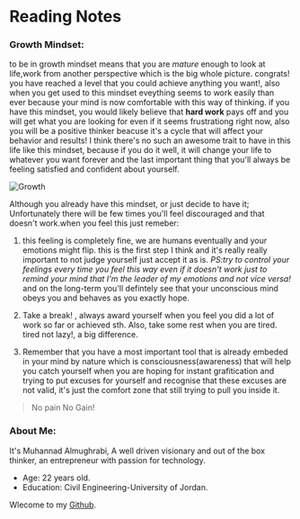 # Reading Notes


### Growth Mindset:  

to be in growth mindset means that you are *mature* enough to look at life,work from another perspective which is the big whole picture. congrats! you have reached a level that you could achieve anything you want!, also when you get used to this mindset eveything seems to work easily than ever because your mind is now comfortable with this way of thinking. if you have this mindset, you would likely believe that **hard work** pays off and you will get what you are looking for even if it seems frustrationg right now, also you will be a positive thinker beacuse it's a cycle that will affect your behavior and results! I think there's no such an awesome trait to have in this life
like this mindset, because if you do it well, it will change your life to whatever you want forever and the last important thing that you'll always be feeling satisfied and confident about yourself. 

![Growth](https://2.bp.blogspot.com/-kE_tYmSpb0k/WsU1_itDuVI/AAAAAAAAY1w/50ShH1XYzOQq4VCfIxeWb089MQ12KPO0gCLcBGAs/s640/csm_Motiv_Growth_Mindset_d16cd069bd.jpg)

Although you already have this mindset, or just decide to have it; Unfortunately there will be few times you'll feel discouraged and that doesn't work.when you feel this just remeber: 
1. this feeling is completely fine, we are humans eventually and your emotions might flip. this is the first step I think and it's really really important to not judge yourself just accept it as is. *PS:try to control your feelings every time you feel this way even if it doesn't work just to remind your mind that I'm the leader of my emotions and not vice versa!* and on the long-term you'll defintely see that your unconscious mind obeys you and behaves as you exactly hope.  

2. Take a break! , always award yourself when you feel you did a lot of work so far or achieved sth. Also, take some rest when you are tired. tired not lazy!, a big difference.  
3. Remember that you have a most important tool that is already embeded in your mind by nature which is consciousness(awareness) that will help you catch yourself when you are hoping for instant grafitication and trying to put excuses for yourself and recognise that these excuses are not valid, it's just the comfort zone that still trying to pull you inside it. 

> No pain No Gain! 


### About Me: 

It's Muhannad Almughrabi, A well driven visionary and out of the box thinker, an entrepreneur with passion for technology. 

- Age: 22 years old.
- Education: Civil Engineering-University of Jordan. 

Wlecome to my [Github](https://github.com/mhn998). 
